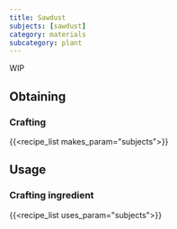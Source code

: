```yaml
---
title: Sawdust
subjects: [sawdust]
category: materials
subcategory: plant
---
```


WIP

Obtaining
---------

### Crafting
{{<recipe_list makes_param="subjects">}}


Usage
-----

### Crafting ingredient
{{<recipe_list uses_param="subjects">}}
